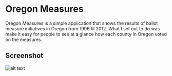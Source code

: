 Oregon Measures
===============

Oregon Measures is a simple application that shows the results of ballot measure initiatives in Oregon from 1996 til 2012.  What I set out to do was make it easy for people to see at a glance how each county in Oregon voted on the measures.

## Screenshot
![alt text](http://i.imgur.com/wVJsL2e.png)

